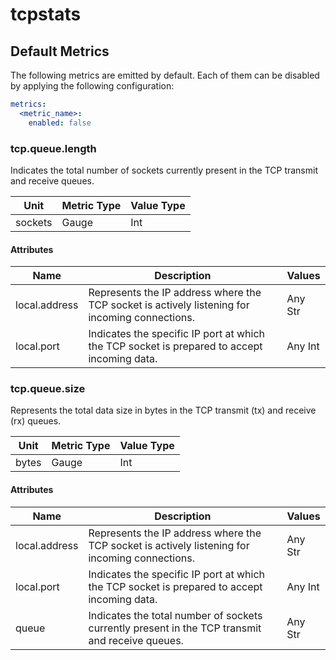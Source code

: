 [comment]: <> (Code generated by mdatagen. DO NOT EDIT.)

# tcpstats

## Default Metrics

The following metrics are emitted by default. Each of them can be disabled by applying the following configuration:

```yaml
metrics:
  <metric_name>:
    enabled: false
```

### tcp.queue.length

Indicates the total number of sockets currently present in the TCP transmit and receive queues.

| Unit | Metric Type | Value Type |
| ---- | ----------- | ---------- |
| sockets | Gauge | Int |

#### Attributes

| Name | Description | Values |
| ---- | ----------- | ------ |
| local.address | Represents the IP address where the TCP socket is actively listening for incoming connections. | Any Str |
| local.port | Indicates the specific IP port at which the TCP socket is prepared to accept incoming data. | Any Int |

### tcp.queue.size

Represents the total data size in bytes in the TCP transmit (tx) and receive (rx) queues.

| Unit | Metric Type | Value Type |
| ---- | ----------- | ---------- |
| bytes | Gauge | Int |

#### Attributes

| Name | Description | Values |
| ---- | ----------- | ------ |
| local.address | Represents the IP address where the TCP socket is actively listening for incoming connections. | Any Str |
| local.port | Indicates the specific IP port at which the TCP socket is prepared to accept incoming data. | Any Int |
| queue | Indicates the total number of sockets currently present in the TCP transmit and receive queues. | Any Str |
